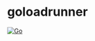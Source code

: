 # goloadrunner
[![Go](https://github.com/fuzzing-stuff/goloadrunner/actions/workflows/go.yml/badge.svg)](https://github.com/fuzzing-stuff/goloadrunner/actions/workflows/go.yml)